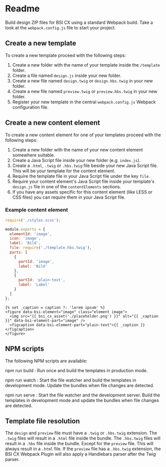 # Readme

Build design ZIP files for BSI CX using a standard Webpack build.
Take a look at the `webpack.config.js` file to start your project.

## Create a new template

To create a new template proceed with the following steps:

1. Create a new folder with the name of your template inside the `/template` folder.
2. Create a file named `design.js` inside your new folder.
3. Create a new file named `design.twig` or `design.hbs.twig` in your new folder.
4. Create a new file named `preview.twig` or `preview.hbs.twig` in your new folder.
5. Register your new template in the central `webpack.config.js` Webpack configuration file.

## Create a new content element

To create a new content element for one of your templates proceed with the following steps:

1. Create a new folder with the name of your new content element somewhere suitable.
2. Create a Java Script file inside your new folder (e.g. `index.js`).
3. Create a `.html`, `.twig` or `.hbs.twig` file beside your new Java Script file. This will be your template for the content element.
4. Require the template file in your Java Script file under the key `file`.
4. Require your content element's Java Script file inside your template's `design.js` file in one of the `contentElements` sections.
5. If you have any assets specific for this content element (like LESS or CSS files) you can require them in your Java Script file.

### Example content element

```javascript {data-filename="index.js"}
require('./styles.scss');

module.exports = {
  elementId: 'image',
  icon: 'image',
  label: 'Bild',
  file: require('./template.hbs.twig'),
  parts: [
    {
      partId: 'image',
      label: 'Bild'
    },
    {
      partId: 'plain-text',
      label: 'Label'
    }
  ]
};
```

```twig {data-filename="template.hbs.twig"}
{% set _caption = caption ?: 'lorem ipsum' %}
<figure data-bsi-element="image" class="element image">
  <img src="{{ bsi_cx_asset('./placeholder.png') }}" alt="{{ _caption }}" data-bsi-element-part="image" />
  <figcaption data-bsi-element-part="plain-text">{{ _caption }}</figcaption>
</figure>
```

## NPM scripts

The following NPM scripts are available:

npm run build
: Run once and build the templates in production mode.

npm run watch
: Start the file watcher and build the templates in development mode. Update the bundles when file changes are detected.

npm run serve
: Start the file watcher and the development server. Build the templates in development mode and update the bundles when file changes are detected.

## Template file resolution

The `design` and `preview` file must have a `.twig` or `.hbs.twig` extension.
The `.twig` files will result in a `.html` file inside the bundle.
The `.hbs.twig` files will result in a `.hbs` file inside the bundle.
Except for the `preview` file. This will always result in a `.html` file.
If the `preview` file has a `.hbs.twig` extension, the BSI CX Webpack Plugin will also apply a Handlebars parser after the Twig parser.
